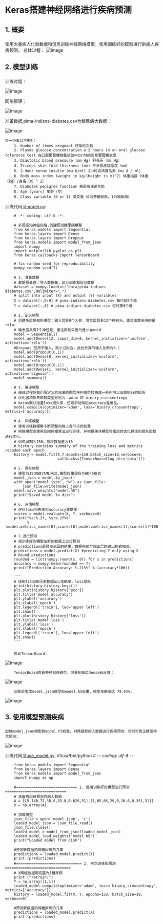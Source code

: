 
# Keras搭建神经网络进行疾病预测


## 1. 概要

### 
   使用大量病人化验数据和信息训练神经网络模型，使用训练好的模型进行新病人疾病预测。
   总体过程：
![image](https://github.com/larkguo/keras-tensorflow/blob/master/keras-nn/data/train-predict.png)


## 2. 模型训练

### 

   训练过程：
   
![image](https://github.com/larkguo/keras-tensorflow/blob/master/keras-nn/data/steps.png) 

   网络原理：
   
![image](https://github.com/larkguo/keras-tensorflow/blob/master/keras-nn/data/network.png) 

   准备数据,pima-indians-diabetes.csv为糖尿病大数据：
   
![image](https://github.com/larkguo/keras-tensorflow/blob/master/keras-nn/data/pima-indians-diabetes.PNG)

    每一行有以下9项：
		1. Number of times pregnant 怀孕的次数
		2. Plasma glucose concentration a 2 hours in an oral glucose tolerance test 在口服葡萄糖耐量试验中2小时的血浆葡萄糖浓度
		3. Diastolic blood pressure (mm Hg) 舒张压（mm Hg）
		4. Triceps skin fold thickness (mm) 三头肌皮褶厚度（mm）
		5. 2-Hour serum insulin (mu U/ml) 2小时血清胰岛素（mu U / ml）
		6. Body mass index (weight in kg/(height in m)^2) 体重指数（体重（kg）/身高（m）^ 2）
		7. Diabetes pedigree function 糖尿病谱系功能
		8. Age (years) 年龄（岁）
		9. Class variable (0 or 1) 类变量（0为费糖尿病，1为糖尿病）
		
训练代码见[model.py](https://github.com/larkguo/keras-tensorflow/blob/master/keras-nn/model.py):
    
		# -*- coding: utf-8 -*-

		# 多层感知神经网络,创建预测糖尿病模型
		from keras.models import Sequential
		from keras.layers import Dense
		from keras.layers import Dropout
		from keras.models import model_from_json
		import numpy
		import matplotlib.pyplot as plt
		from keras.callbacks import TensorBoard

		# fix random seed for reproducibility
		numpy.random.seed(7)

		# 1. 准备数据
		# 数据预处理：导入数据集，区分训练和验证数据
		dataset = numpy.loadtxt("data/pima-indians-diabetes.csv",delimiter=",")
		# split into input (X) and output (Y) variables
		X = dataset[:,0:8] # pima-indians-diabetes.csv 每行前8个值
		Y = dataset[:,8] # pima-indians-diabetes.csv 每行第9个值

		# 2. 定义模型
		# 创建多层感知机模型：输入层有8个入参，隐含层具有12个神经元，激活函数采用的是 relu;
		# 输出层具有1个神经元，激活函数采用的是sigmoid
		model = Sequential()
		model.add(Dense(12, input_dim=8, kernel_initializer='uniform', activation='relu'))
		#Dropout 应用于输入，防止过拟合，此处丢弃的输入比例为0.1
		model.add(Dropout(0.1))
		model.add(Dense(8, kernel_initializer='uniform', activation='relu'))
		model.add(Dropout(0.1))
		model.add(Dense(1, kernel_initializer='uniform', activation='sigmoid'))
		model.summary()

		# 3. 编译模型
		# 编译过程将我们所定义的简单的图层序列模型转换成一系列可以高效执行的矩阵
		# 优化器和损失函数类型分别为：adam 和 binary_crossentropy
		# keras默认测量loss损失率，还可手动添加accuracy准确性。
		model.compile(optimizer='adam', loss='binary_crossentropy', metrics=['accuracy'])

		# 4. 训练模型
		# 使用训练数据集不断调整网络上各节点的权重
		# 网络模型会使用反向传播算法进行训练，并根据编译模型时指定的优化算法和损失函数进行优化。
		# 训练周期为150，每次数据量为10
		# history contains summary of the training loss and metrics recoded each epoch
		history = model.fit(X,Y,epochs=150,batch_size=10,verbose=0,
		                    callbacks=[TensorBoard(log_dir='data')])

		# 5. 保存模型
		# 模型为JSON或YAML格式,模型权重保存为HDF5格式
		model_json = model.to_json()
		with open("model.json", "w") as json_file:
		    json_file.write(model_json)
		model.save_weights("model.h5")
		print("Saved model to disk")

		# 6. 评估模型
		# 评估loss损失率和accuracy准确率
		scores = model.evaluate(X, Y, verbose=0)
		print("%s:%.2f, %s:%.2f%%"
		      %(model.metrics_names[0],scores[0],model.metrics_names[1],scores[1]*100))

		# 7.进行预测
		# 用训练好的模型在新的数据上进行预测
		# predictions是预测返回的结果，数据格式与输出层的输出格式相同。
		predictions = model.predict(X) #predicting Y only using X
		# Round predictions
		rounded = [int(numpy.round(x, 0)) for x in predictions]
		accuracy = numpy.mean(rounded == Y)
		print("Prediction Accuracy: %.2f%%" % (accuracy*100))

		'''
		# 绘制fit训练历史数据acc准确率，loss损失
		print(history.history.keys())
		plt.plot(history.history['acc'])
		plt.title('model accuracy')
		plt.ylabel('accuracy')
		plt.xlabel('epoch')
		plt.legend(['train'], loc='upper left')
		plt.show()
		plt.plot(history.history['loss'])
		plt.title('model loss')
		plt.ylabel('loss')
		plt.xlabel('epoch')
		plt.legend(['train'], loc='upper left')
		plt.show()
		'''

###
		启动TensorBoard：
![image](https://github.com/larkguo/keras-tensorflow/blob/master/keras-nn/data/tensorboard-start.PNG) 
	
		TensorBoard查看神经网络模型，可看到每层dense有反馈：
![image](https://github.com/larkguo/keras-tensorflow/blob/master/keras-nn/data/tensorboard-graphs.png) 
	
		训练后生成model.json模型和model.h5权重，模型准确率达 79.04%:
![image](https://github.com/larkguo/keras-tensorflow/blob/master/keras-nn/data/model.PNG) 
		

 
## 3. 使用模型预测疾病

###
    加载model.json模型和model.h5权重，对两组新病人数据进行疾病预测，同时可修正模型再次预测:
![image](https://github.com/larkguo/keras-tensorflow/blob/master/keras-nn/data/use-model.PNG) 

训练代码见[use_model.py](https://github.com/larkguo/keras-tensorflow/blob/master/keras-nn/use_model.py):
		#!/usr/bin/python
		# -*- coding: utf-8 -*-

		from keras.models import Sequential
		from keras.layers import Dense
		from keras.models import model_from_json
		import numpy as np

		#============================ 1. 使用训练好的模型进行预测 ============================
		# 准备两组待预测的病人数据
		A = [[5,140,72,38,0,33.8,0.626,51],[1,85,66,29,0,26.6,0.351,31]]
		X = np.array(A)

		# 加载模型
		json_file = open('model.json', 'r')
		loaded_model_json = json_file.read()
		json_file.close()
		loaded_model = model_from_json(loaded_model_json)
		loaded_model.load_weights("model.h5")
		print("Loaded model from disk")

		#预测新数据的得糖尿病的几率
		predictions = loaded_model.predict(X)
		print (predictions)
		#============================== 2. 再次训练和预测 ==============================
		# X两组数据都设置为1糖尿病
		print ("retrain:")
		Y = np.array([1,1])
		loaded_model.compile(optimizer='adam', loss='binary_crossentropy', metrics=['accuracy'])
		history = loaded_model.fit(X, Y, epochs=150, batch_size=10, verbose=0)

		#预测新数据的得糖尿病的几率
		predictions = loaded_model.predict(X)
		print (predictions)
